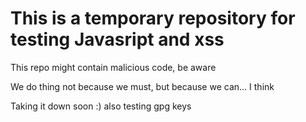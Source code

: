 # This is a temporary repository for testing Javasript and xss

This repo might contain malicious code, be aware

We do thing not because we must, but because we can... I think

Taking it down soon :) also testing gpg keys